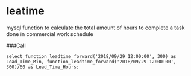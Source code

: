 # leatime
mysql function to calculate the total amount of hours to complete a task done in commercial work schedule

###Call
```
select function_leadtime_forward('2018/09/29 12:00:00', 300) as Lead_Time_Min, function_leadtime_forward('2018/09/29 12:00:00', 300)/60 as Lead_Time_Hours;
```
